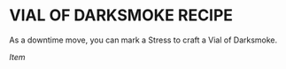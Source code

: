 # VIAL OF DARKSMOKE RECIPE

As a downtime move, you can mark a Stress to craft a Vial of Darksmoke.

*Item*
